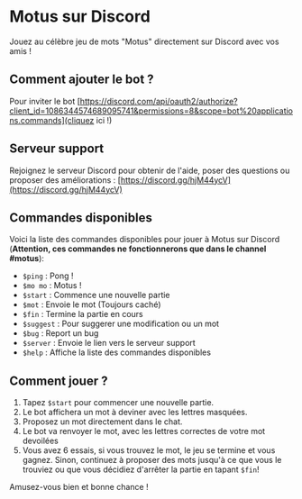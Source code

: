 # Motus sur Discord

Jouez au célèbre jeu de mots "Motus" directement sur Discord avec vos amis !

## Comment ajouter le bot ?

Pour inviter le bot [https://discord.com/api/oauth2/authorize?client_id=1086344574689095741&permissions=8&scope=bot%20applications.commands](cliquez ici !)

## Serveur support

Rejoignez le serveur Discord pour obtenir de l'aide, poser des questions ou proposer des améliorations : [https://discord.gg/hjM44ycV](https://discord.gg/hjM44ycV)

## Commandes disponibles

Voici la liste des commandes disponibles pour jouer à Motus sur Discord (**Attention, ces commandes ne fonctionnerons que dans le channel #motus**):

- `$ping` : Pong !
- `$mo mo` : Motus !
- `$start` : Commence une nouvelle partie
- `$mot` : Envoie le mot (Toujours caché)
- `$fin` : Termine la partie en cours
- `$suggest` : Pour suggerer une modification ou un mot
- `$bug` : Report un bug
- `$server` : Envoie le lien vers le serveur support
- `$help` : Affiche la liste des commandes disponibles

## Comment jouer ?

1. Tapez `$start` pour commencer une nouvelle partie.
2. Le bot affichera un mot à deviner avec les lettres masquées.
3. Proposez un mot directement dans le chat.
4. Le bot va renvoyer le mot, avec les lettres correctes de votre mot devoilées
5. Vous avez 6 essais, si vous trouvez le mot, le jeu se termine et vous gagnez. Sinon, continuez à proposer des mots jusqu'à ce que vous le trouviez ou que vous décidiez d'arrêter la partie en tapant `$fin`!

Amusez-vous bien et bonne chance !